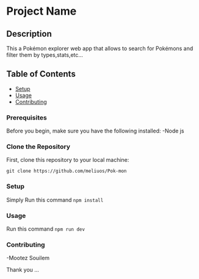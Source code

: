 # Project Name

## Description
This a Pokémon explorer web app that allows to search for Pokémons and filter them by types,stats,etc...

## Table of Contents
- [Setup](#setup)
- [Usage](#usage)
- [Contributing](#contributing)

### Prerequisites
Before you begin, make sure you have the following installed:
-Node js

### Clone the Repository
First, clone this repository to your local machine:

`
git clone https://github.com/meliuos/Pok-mon
`

### Setup
Simply Run this command
`npm install`

### Usage
Run this command
`npm run dev`

### Contributing
-Mootez Souilem

Thank you  ...

